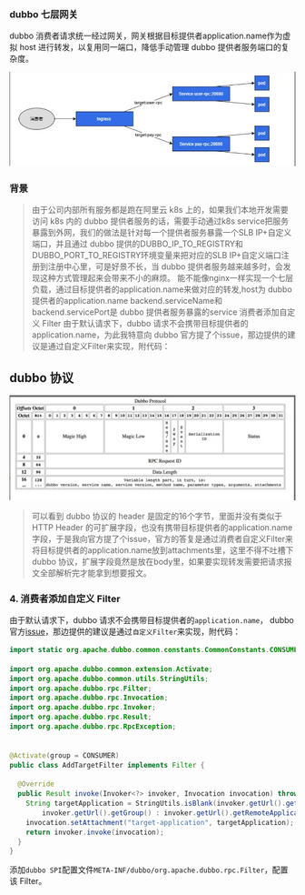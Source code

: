 ### dubbo 七层网关
dubbo 消费者请求统一经过网关，网关根据目标提供者application.name作为虚拟 host 进行转发，以复用同一端口，降低手动管理 dubbo 提供者服务端口的复杂度。

![架构图](docs/dubboproxy.png)

### 背景
>由于公司内部所有服务都是跑在阿里云 k8s 上的，如果我们本地开发需要访问 k8s 内的 dubbo 提供者服务的话，需要手动通过k8s service把服务暴露到外网，我们的做法是针对每一个提供者服务暴露一个SLB IP+自定义端口，并且通过 dubbo 提供的DUBBO_IP_TO_REGISTRY和DUBBO_PORT_TO_REGISTRY环境变量来把对应的SLB IP+自定义端口注册到注册中心里，可是好景不长，当 dubbo 提供者服务越来越多时，会发现这种方式管理起来会带来不小的麻烦。
>能不能像nginx一样实现一个七层负载，通过目标提供者的application.name来做对应的转发,host为 dubbo 提供者的application.name  backend.serviceName和backend.servicePort是 dubbo 提供者服务暴露的service
>消费者添加自定义 Filter 由于默认请求下，dubbo 请求不会携带目标提供者的application.name，为此我特意向 dubbo 官方提了个issue，那边提供的建议是通过自定义Filter来实现，附代码：

## dubbo 协议
![dubbo](docs/dubbo.png)
> 可以看到 dubbo 协议的 header 是固定的16个字节，里面并没有类似于 HTTP Header 的可扩展字段，也没有携带目标提供者的application.name字段，于是我向官方提了个issue，官方的答复是通过消费者自定义Filter来将目标提供者的application.name放到attachments里，这里不得不吐槽下 dubbo 协议，扩展字段竟然是放在body里，如果要实现转发需要把请求报文全部解析完才能拿到想要报文。



### 4. 消费者添加自定义 Filter

由于默认请求下，dubbo 请求不会携带目标提供者的`application.name`， dubbo官方[issue](https://github.com/apache/dubbo/issues/9251)，那边提供的建议是通过`自定义Filter`来实现，附代码：

```java
import static org.apache.dubbo.common.constants.CommonConstants.CONSUMER;

import org.apache.dubbo.common.extension.Activate;
import org.apache.dubbo.common.utils.StringUtils;
import org.apache.dubbo.rpc.Filter;
import org.apache.dubbo.rpc.Invocation;
import org.apache.dubbo.rpc.Invoker;
import org.apache.dubbo.rpc.Result;
import org.apache.dubbo.rpc.RpcException;


@Activate(group = CONSUMER)
public class AddTargetFilter implements Filter {

  @Override
  public Result invoke(Invoker<?> invoker, Invocation invocation) throws RpcException {
    String targetApplication = StringUtils.isBlank(invoker.getUrl().getRemoteApplication()) ?
        invoker.getUrl().getGroup() : invoker.getUrl().getRemoteApplication();
    invocation.setAttachment("target-application", targetApplication);
    return invoker.invoke(invocation);
  }
}
```

添加`dubbo SPI`配置文件`META-INF/dubbo/org.apache.dubbo.rpc.Filter`，配置该 Filter。
